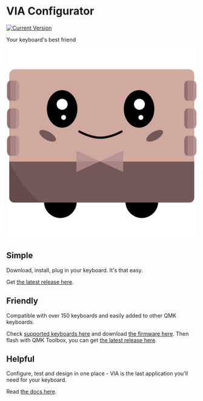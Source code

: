 # VIA Configurator

[![Current Version](https://img.shields.io/github/tag/the-via/releases.svg)](https://github.com/the-via/releases/tags)

Your keyboard's best friend

![](https://raw.githubusercontent.com/the-via/website/master/static/img/icon.png)

## Simple

Download, install, plug in your keyboard. It's that easy.

Get [the latest release here](https://github.com/the-via/releases/releases/tag/v1.3.1).

## Friendly

Compatible with over 150 keyboards and easily added to other QMK keyboards.

Check [supported keyboards here](https://caniusevia.com/docs/supported_keyboards/) and download [the firmware here](https://caniusevia.com/docs/download_firmware).
Then flash with QMK Toolbox, you can get [the latest release here](https://github.com/qmk/qmk_toolbox/releases).

## Helpful

Configure, test and design in one place - VIA is the last application you'll need for your keyboard.

Read [the docs here](https://caniusevia.com/docs/specification/).